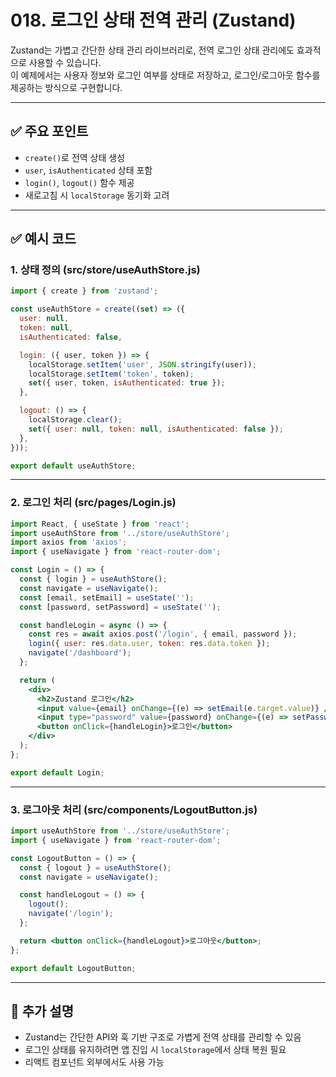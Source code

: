 # 018. 로그인 상태 전역 관리 (Zustand)

Zustand는 가볍고 간단한 상태 관리 라이브러리로, 전역 로그인 상태 관리에도 효과적으로 사용할 수 있습니다.  
이 예제에서는 사용자 정보와 로그인 여부를 상태로 저장하고, 로그인/로그아웃 함수를 제공하는 방식으로 구현합니다.

---

## ✅ 주요 포인트
- `create()`로 전역 상태 생성
- `user`, `isAuthenticated` 상태 포함
- `login()`, `logout()` 함수 제공
- 새로고침 시 `localStorage` 동기화 고려

---

## ✅ 예시 코드

### 1. 상태 정의 (src/store/useAuthStore.js)

```js
import { create } from 'zustand';

const useAuthStore = create((set) => ({
  user: null,
  token: null,
  isAuthenticated: false,

  login: ({ user, token }) => {
    localStorage.setItem('user', JSON.stringify(user));
    localStorage.setItem('token', token);
    set({ user, token, isAuthenticated: true });
  },

  logout: () => {
    localStorage.clear();
    set({ user: null, token: null, isAuthenticated: false });
  },
}));

export default useAuthStore;
```

---

### 2. 로그인 처리 (src/pages/Login.js)

```jsx
import React, { useState } from 'react';
import useAuthStore from '../store/useAuthStore';
import axios from 'axios';
import { useNavigate } from 'react-router-dom';

const Login = () => {
  const { login } = useAuthStore();
  const navigate = useNavigate();
  const [email, setEmail] = useState('');
  const [password, setPassword] = useState('');

  const handleLogin = async () => {
    const res = await axios.post('/login', { email, password });
    login({ user: res.data.user, token: res.data.token });
    navigate('/dashboard');
  };

  return (
    <div>
      <h2>Zustand 로그인</h2>
      <input value={email} onChange={(e) => setEmail(e.target.value)} />
      <input type="password" value={password} onChange={(e) => setPassword(e.target.value)} />
      <button onClick={handleLogin}>로그인</button>
    </div>
  );
};

export default Login;
```

---

### 3. 로그아웃 처리 (src/components/LogoutButton.js)

```jsx
import useAuthStore from '../store/useAuthStore';
import { useNavigate } from 'react-router-dom';

const LogoutButton = () => {
  const { logout } = useAuthStore();
  const navigate = useNavigate();

  const handleLogout = () => {
    logout();
    navigate('/login');
  };

  return <button onClick={handleLogout}>로그아웃</button>;
};

export default LogoutButton;
```

---

## 📝 추가 설명
- Zustand는 간단한 API와 훅 기반 구조로 가볍게 전역 상태를 관리할 수 있음
- 로그인 상태를 유지하려면 앱 진입 시 `localStorage`에서 상태 복원 필요
- 리액트 컴포넌트 외부에서도 사용 가능
